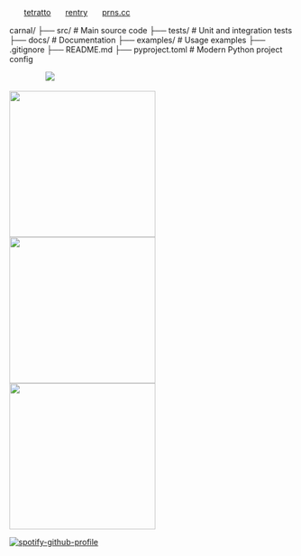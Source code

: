 ㅤㅤ[tetratto](https://tetratto.com/@xan)ㅤㅤ[rentry](https://rentry.co/dolph)ㅤㅤ[prns.cc](https://pronouns.cc/@dolph)

carnaI/
├── src/          # Main source code
├── tests/        # Unit and integration tests
├── docs/         # Documentation
├── examples/     # Usage examples
├── .gitignore
├── README.md
├── pyproject.toml  # Modern Python project config


ㅤㅤㅤㅤㅤ![](https://komarev.com/ghpvc/?username=lustangel&label=femboys&color=000000)

<img src="https://files.catbox.moe/4ozcf8.jpg" width="259">
<img src="https://files.catbox.moe/q601gu.jpg" width="259">
<img src="https://files.catbox.moe/08sx7t.jpeg" width="259">


[![spotify-github-profile](https://spotify-github-profile.kittinanx.com/api/view?uid=31zbblnlr2w65oeixrz3ikwwf7xq&cover_image=true&theme=novatorem&show_offline=false&background_color=121212&interchange=true&bar_color=53b14f&bar_color_cover=true)](https://github.com/kittinan/spotify-github-profile)
